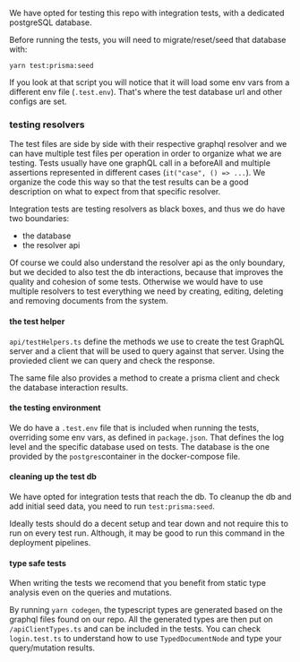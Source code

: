 We have opted for testing this repo with integration tests, with a dedicated postgreSQL database.

Before running the tests, you will need to migrate/reset/seed that database with: 

```
yarn test:prisma:seed
```

If you look at that script you will notice that it will load some env vars from a different env file (`.test.env`). That's where the test database url and other configs are set. 

### testing resolvers

The test files are side by side with their respective graphql resolver and we can have multiple test files per operation in order to organize what we are testing. Tests usually have one graphQL call in a beforeAll and multiple assertions represented in different cases (`it("case", () => ...`). We organize the code this way so that the test results can be a good description on what to expect from that specific resolver. 

Integration tests are testing resolvers as black boxes, and thus we do have two boundaries: 
- the database
- the resolver api

Of course we could also understand the resolver api as the only boundary, but we decided to also test the db interactions, because that improves the quality and cohesion of some tests. Otherwise we would have to use multiple resolvers to test everything we need by creating, editing, deleting and removing documents from the system.

#### the test helper

`api/testHelpers.ts` define the methods we use to create the test GraphQL server and a client that will be used to query against that server. Using the provieded client we can query and check the response. 

The same file also provides a method to create a prisma client and check the database interaction results. 

#### the testing environment

We do have a `.test.env` file that is included when running the tests, overriding some env vars, as defined in `package.json`. That defines the log level and the specific database used on tests. The database is the one provided by the `postgres`container in the docker-compose file. 

#### cleaning up the test db

We have opted for integration tests that reach the db. To cleanup the db and add initial seed data, you need to run `test:prisma:seed`. 

Ideally tests should do a decent setup and tear down and not require this to run on every test run. Although, it may be good to run this command in the deployment pipelines. 

#### type safe tests

When writing the tests we recomend that you benefit from static type analysis even on the queries and mutations. 

By running `yarn codegen`, the typescript types are generated based on the graphql files found on our repo. All the generated types are then put on `/apiClientTypes.ts` and can be included in the tests. You can check `login.test.ts` to understand how to use `TypedDocumentNode` and type your query/mutation results. 
